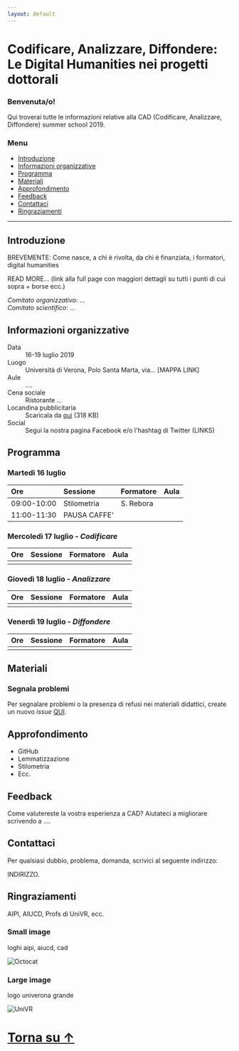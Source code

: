 ```yaml
---
layout: default
---
```


# Codificare, Analizzare, Diffondere: <br />Le Digital Humanities nei progetti dottorali

### Benvenuta/o!
Qui troverai tutte le informazioni relative alla CAD (Codificare, Analizzare, Diffondere) summer school 2019. 


### Menu

* [Introduzione](#introduzione)
* [Informazioni organizzative](#informazioni-organizzative)
* [Programma](#programma)
* [Materiali](#materiali)
* [Approfondimento](#approfondimento)
* [Feedback](#feedback)
* [Contattaci](#contattaci)
* [Ringraziamenti](#ringraziamenti)

* * * 


## Introduzione

BREVEMENTE: Come nasce, a chi è rivolta, da chi è finanziata, i formatori, digital humanities 

READ MORE... (link alla full page con maggiori dettagli su tutti i punti di cui sopra + borse ecc.)

*Comitato organizzativo*: ... <br />
*Comitato scientifico*: ...


## Informazioni organizzative

<dl>
<dt>Data</dt>
<dd>16-19 luglio 2019</dd>
<dt>Luogo</dt>
<dd>Università di Verona, Polo Santa Marta, via... [MAPPA LINK]</dd>
<dt>Aule</dt>
<dd>....</dd>
<dt>Cena sociale</dt>
<dd>Ristorante ...</dd>
<dt>Locandina pubblicitaria</dt>
<dd>Scaricala da <a href="https://github.com/CADottorato/sito/blob/master/assets/img/CAD-locandina.jpg" target="_blank" title="Opens in new tab">qui</a> (318 KB)</dd>
<dt>Social</dt>
<dd>Segui la nostra pagina Facebook e/o l'hashtag di Twitter (LINKS)</dd>
</dl>



## Programma

### Martedì 16 luglio

| Ore          | Sessione          | Formatore  | Aula |
|:-------------|:------------------|:-----------|:-----|
| 09:00-10:00  | Stilometria       | S. Rebora  |      |
| 11:00-11:30  | PAUSA CAFFE'      |            |      |


### Mercoledì 17 luglio - *Codificare*


| Ore          | Sessione          | Formatore    | Aula |
|:-------------|:----------------|:---------------|:-----|
|              |                 |                |      |


### Giovedì 18 luglio - *Analizzare*

| Ore       | Sessione         | Formatore | Aula   |
|:----------|:-----------------|:----------|:-------|
|           |                  |           |        |


### Venerdì 19 luglio - *Diffondere*

| Ore        | Sessione        | Formatore | Aula |
|:-----------|:----------------|:----------|:-----|
|            |                 |           |      |

## Materiali


### Segnala problemi

Per segnalare problemi o la presenza di refusi nei materiali didattici, create un nuovo *issue* [QUI](https://github.com/CADottorato/materiali/issues).


## Approfondimento

* GitHub
* Lemmatizzazione
* Stilometria
* Ecc.

## Feedback

Come valutereste la vostra esperienza a CAD?
Aiutateci a migliorare scrivendo a ....


## Contattaci

Per qualsiasi dubbio, problema, domanda, scrivici al seguente indirizzo:

INDIRIZZO.


## Ringraziamenti

AIPI, AIUCD, Profs di UniVR, ecc.




### Small image

loghi aipi, aiucd, cad

![Octocat](https://assets-cdn.github.com/images/icons/emoji/octocat.png)

### Large image

logo univerona grande

![UniVR](https://github.com/CADottorato/sito/blob/master/assets/img/logo-univr.png)


# [Torna su &uarr;](#menu)

<!--

Text can be **bold**, _italic_, or ~~strikethrough~~.

[Link to another page](./another-page.html).

There should be whitespace between paragraphs.

There should be whitespace between paragraphs. We recommend including a README, or a file with information about your project.


```js
// Javascript code with syntax highlighting.
var fun = function lang(l) {
  dateformat.i18n = require('./lang/' + l)
  return true;
}
```

```ruby
# Ruby code with syntax highlighting
GitHubPages::Dependencies.gems.each do |gem, version|
  s.add_dependency(gem, "= #{version}")
end
```-->
